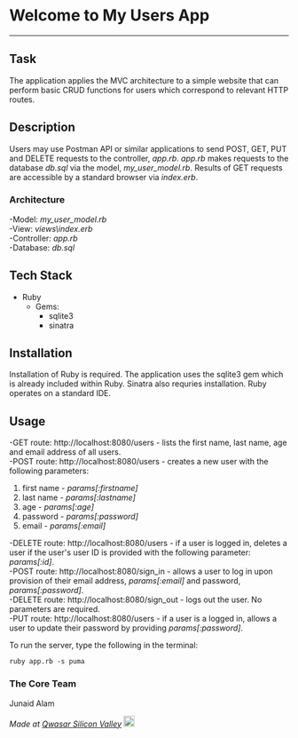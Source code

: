 # Welcome to My Users App
***

## Task
The application applies the MVC architecture to a simple website that can perform basic CRUD functions for users which correspond to relevant HTTP routes. 

## Description

Users may use Postman API or similar applications to send POST, GET, PUT and DELETE requests to the controller, *app.rb*. *app.rb* makes requests to the database *db.sql* via the model, *my_user_model.rb*. Results of GET requests are accessible by a standard browser via *index.erb*.

### Architecture
-Model: *my_user_model.rb*\
-View: *views\index.erb*\
-Controller: *app.rb*\
-Database: *db.sql*

## Tech Stack

- Ruby
  - Gems:
    - sqlite3
    - sinatra

## Installation

Installation of Ruby is required. The application uses the sqlite3 gem which is already included within Ruby. Sinatra also requries installation. Ruby operates on a standard IDE.

## Usage

-GET route: http://localhost:8080/users - lists the first name, last name, age and email address of all users.\
-POST route: http://localhost:8080/users - creates a new user with the following parameters:
1. first name - *params[:firstname]*
2. last name - *params[:lastname]*
3. age - *params[:age]*
4. password - *params[:password]*
5. email - *params[:email]*

-DELETE route: http://localhost:8080/users - if a user is logged in, deletes a user if the user's user ID is provided with the following parameter: *params[:id]*.\
-POST route: http://localhost:8080/sign_in - allows a user to log in upon provision of their email address, *params[:email]* and password, *params[:password]*.\
-DELETE route: http://localhost:8080/sign_out - logs out the user. No parameters are required.\
-PUT route: http://localhost:8080/users - if a user is a logged in, allows a user to update their password by providing *params[:password]*.


To run the server, type the following in the terminal:
```
ruby app.rb -s puma
```

### The Core Team
Junaid Alam

<span><i>Made at <a href='https://qwasar.io'>Qwasar Silicon Valley</a></i></span>
<span><img alt='Qwasar Silicon Valley Logo' src='https://storage.googleapis.com/qwasar-public/qwasar-logo_50x50.png' width='20px'></span>